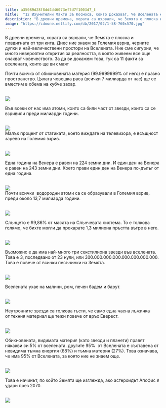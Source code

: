 ```yaml
---
title: a35089d28f8dd4d46073ef7d7f1003d7_t
mitle:  "12 Изумителни Факти За Космоса, Които Доказват, Че Вселената е Пълна С Изненади!"
description: "В древни времена, хората са вярвали, че Земята е плоска и повдигната от три китa. Днес ние знаем за Големия взрив, черните дупки и най-величествени простори на Вселен"
image: "https://cdnone.netlify.com/db/2017/02/1-58-760x570.jpg"
---
```


 <p>В древни времена, хората са вярвали, че Земята е плоска и повдигната от три китa. Днес ние знаем за Големия взрив, черните дупки и най-величествени простори на Вселената. Ние сме сигурни, че много невероятни открития за реалността, в която живеем все още очакват човечеството. За да ви докажем това, тук са 11 факти за вселената, които ще ви смаят</p>      <p>Почти всичко от обикновената материя (99.9999999% от него) е празно пространство. Цялата човешка раса (всички 7 милиарда от нас) ще се вместим в обема на кубче захар.</p> <p>  <br/><img src="https://cdnone.netlify.com/db/2017/02/1-58-760x570.jpg"/><br/></p> <p>Във всеки от нас има атоми, които са били част от звезди, които са се взривили преди милиарди години.</p>      <p> <br/><img src="https://cdnone.netlify.com/db/2017/02/2-60-760x570.jpg"/><br/> Maлък процент от статиката, което виждате на телевизора, е всъщност зарево на Големия взрив.</p> <p> <br/><img src="https://cdnone.netlify.com/db/2017/02/3-60-760x570.jpg"/><br/></p>  <p>Една година на Венера е равен на 224 земни дни. И един ден на Венера е равен на 243 земни дни. Което прави един ден на Венера по-дълъг от една година.</p> <p> <br/><img src="https://cdnone.netlify.com/db/2017/02/4-59-760x760.jpg"/><br/> Почти всички  водородни атоми са се образували в Големия взрив, преди около 13,7 милиарда години.</p>      <p> <br/><img src="https://cdnone.netlify.com/db/2017/02/5-59-760x570.jpg"/><br/></p> <p>Слънцето е 99,86% от масата на Слънчевата система. То е толкова голямо, че бихте могли да прокарате 1,3 милиона пръстта вътре в него.</p> <p> <br/><img src="https://cdnone.netlify.com/db/2017/02/6-54-760x619.jpg"/><br/></p> <p>Възможно е да има най-много три секстилиона звезди във вселената. Това е 3, последвано от 23 нули, или 300.000.000.000.000.000.000.000. Това е повече от всички песъчинки на Земята.</p>  <p> <br/><img src="https://cdnone.netlify.com/db/2017/02/7-53-760x570.jpg"/><br/></p> <p>Вселената ухае на малини, ром, печен бадем и барут.</p>      <p> <br/><img src="https://cdnone.netlify.com/db/2017/02/phactrasprum.jpg"/><br/></p> <p>Неутронните звезди са толкова гъсти, че само една чаена лъжичка от техния материал ще тежи повече от връх Еверест.</p>  <p> <br/><img src="https://cdnone.netlify.com/db/2017/02/9-52-760x513.jpg"/><br/></p> <p>Обикновената, видимата материя (като звезди и планети) правят някакви си 5% от вселената. другите 95%  от Вселената е съставена от невидима тъмна енергия (68%) и тъмна материя (27%). Това означава, че има 95% от Вселената, за която ние не знаем още.</p>      <p> <br/><img src="https://cdnone.netlify.com/db/2017/02/10-47-760x507.jpg"/><br/></p>  <p>Това е начинът, по който Земята ще изглежда, ако астероидът Апофис я удари през 2070.</p> <p> <br/><img src="https://cdnone.netlify.com/db/2017/02/11713460-03-2-0-1487208912-1487251976-650-9ef4c38e4c-1-1487252269.jpg"/><br/></p>       